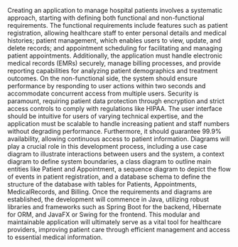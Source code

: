 Creating an application to manage hospital patients involves a systematic approach, starting with defining both functional and non-functional requirements. The functional requirements include features such as patient registration, allowing healthcare staff to enter personal details and medical histories; patient management, which enables users to view, update, and delete records; and appointment scheduling for facilitating and managing patient appointments. Additionally, the application must handle electronic medical records (EMRs) securely, manage billing processes, and provide reporting capabilities for analyzing patient demographics and treatment outcomes. On the non-functional side, the system should ensure performance by responding to user actions within two seconds and accommodate concurrent access from multiple users. Security is paramount, requiring patient data protection through encryption and strict access controls to comply with regulations like HIPAA. The user interface should be intuitive for users of varying technical expertise, and the application must be scalable to handle increasing patient and staff numbers without degrading performance. Furthermore, it should guarantee 99.9% availability, allowing continuous access to patient information. Diagrams will play a crucial role in this development process, including a use case diagram to illustrate interactions between users and the system, a context diagram to define system boundaries, a class diagram to outline main entities like Patient and Appointment, a sequence diagram to depict the flow of events in patient registration, and a database schema to define the structure of the database with tables for Patients, Appointments, MedicalRecords, and Billing. Once the requirements and diagrams are established, the development will commence in Java, utilizing robust libraries and frameworks such as Spring Boot for the backend, Hibernate for ORM, and JavaFX or Swing for the frontend. This modular and maintainable application will ultimately serve as a vital tool for healthcare providers, improving patient care through efficient management and access to essential medical information.
